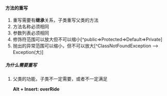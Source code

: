 #### 方法的重写

1. 重写需要有**继承**关系，子类重写父类的方法
2. 方法名称必须相同
3. 参数列表必须相同
4. 修饰符范围可以放大但不可以缩小[^public=>Protected=>Default=>Private]
5. 抛出的异常范围可以缩小，但不可以放大[^ClassNotFoundException --> Exception(大)]

##### 为什么需要重写

1. 父类的功能，子类不一定需要，或者不一定满足

   **Alt + Insert: overRide**

   